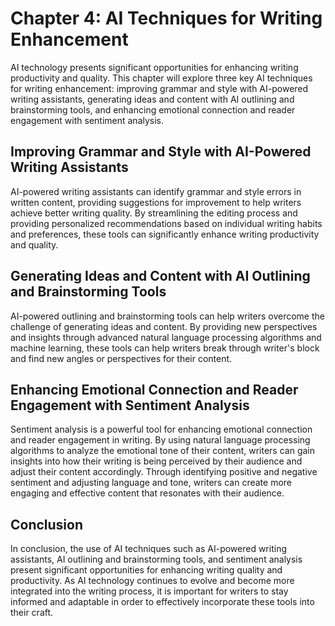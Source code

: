 Chapter 4: AI Techniques for Writing Enhancement
================================================

AI technology presents significant opportunities for enhancing writing productivity and quality. This chapter will explore three key AI techniques for writing enhancement: improving grammar and style with AI-powered writing assistants, generating ideas and content with AI outlining and brainstorming tools, and enhancing emotional connection and reader engagement with sentiment analysis.

Improving Grammar and Style with AI-Powered Writing Assistants
--------------------------------------------------------------

AI-powered writing assistants can identify grammar and style errors in written content, providing suggestions for improvement to help writers achieve better writing quality. By streamlining the editing process and providing personalized recommendations based on individual writing habits and preferences, these tools can significantly enhance writing productivity and quality.

Generating Ideas and Content with AI Outlining and Brainstorming Tools
----------------------------------------------------------------------

AI-powered outlining and brainstorming tools can help writers overcome the challenge of generating ideas and content. By providing new perspectives and insights through advanced natural language processing algorithms and machine learning, these tools can help writers break through writer's block and find new angles or perspectives for their content.

Enhancing Emotional Connection and Reader Engagement with Sentiment Analysis
----------------------------------------------------------------------------

Sentiment analysis is a powerful tool for enhancing emotional connection and reader engagement in writing. By using natural language processing algorithms to analyze the emotional tone of their content, writers can gain insights into how their writing is being perceived by their audience and adjust their content accordingly. Through identifying positive and negative sentiment and adjusting language and tone, writers can create more engaging and effective content that resonates with their audience.

Conclusion
----------

In conclusion, the use of AI techniques such as AI-powered writing assistants, AI outlining and brainstorming tools, and sentiment analysis present significant opportunities for enhancing writing quality and productivity. As AI technology continues to evolve and become more integrated into the writing process, it is important for writers to stay informed and adaptable in order to effectively incorporate these tools into their craft.


